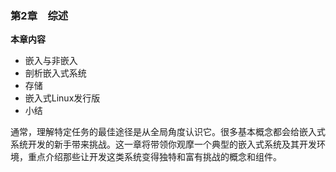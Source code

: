 ### 第2章　综述

**本章内容**

+ 嵌入与非嵌入
+ 剖析嵌入式系统
+ 存储
+ 嵌入式Linux发行版
+ 小结

通常，理解特定任务的最佳途径是从全局角度认识它。很多基本概念都会给嵌入式系统开发的新手带来挑战。这一章将带领你观摩一个典型的嵌入式系统及其开发环境，重点介绍那些让开发这类系统变得独特和富有挑战的概念和组件。

